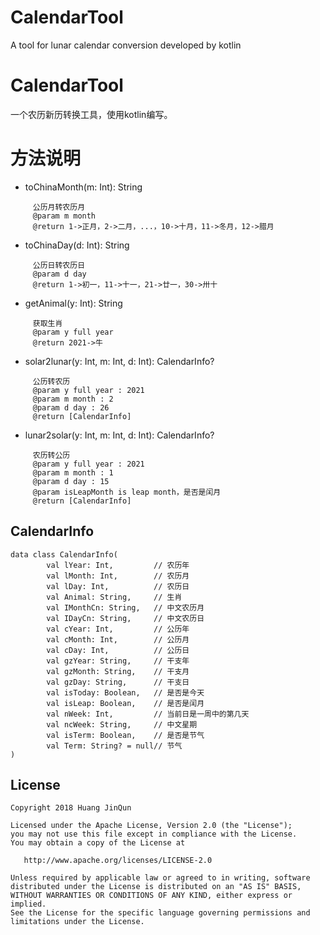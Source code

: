 # CalendarTool
A tool for lunar calendar conversion developed by kotlin

# CalendarTool
一个农历新历转换工具，使用kotlin编写。

# 方法说明
* toChinaMonth(m: Int): String<br/>
```
     公历月转农历月
     @param m month
     @return 1->正月，2->二月，...，10->十月，11->冬月，12->腊月
```
* toChinaDay(d: Int): String
```
     公历日转农历日
     @param d day
     @return 1->初一，11->十一，21->廿一，30->卅十
```
* getAnimal(y: Int): String
```
     获取生肖
     @param y full year
     @return 2021->牛
```
* solar2lunar(y: Int, m: Int, d: Int): CalendarInfo?
```
     公历转农历
     @param y full year : 2021
     @param m month : 2
     @param d day : 26
     @return [CalendarInfo]
```
* lunar2solar(y: Int, m: Int, d: Int): CalendarInfo?
```
     农历转公历
     @param y full year : 2021
     @param m month : 1
     @param d day : 15
     @param isLeapMonth is leap month，是否是闰月
     @return [CalendarInfo]
```

## CalendarInfo
```
data class CalendarInfo(
        val lYear: Int,         // 农历年
        val lMonth: Int,        // 农历月
        val lDay: Int,          // 农历日
        val Animal: String,     // 生肖
        val IMonthCn: String,   // 中文农历月
        val IDayCn: String,     // 中文农历日
        val cYear: Int,         // 公历年
        val cMonth: Int,        // 公历月
        val cDay: Int,          // 公历日
        val gzYear: String,     // 干支年
        val gzMonth: String,    // 干支月
        val gzDay: String,      // 干支日
        val isToday: Boolean,   // 是否是今天
        val isLeap: Boolean,    // 是否是闰月
        val nWeek: Int,         // 当前日是一周中的第几天
        val ncWeek: String,     // 中文星期
        val isTerm: Boolean,    // 是否是节气
        val Term: String? = null// 节气
)
```

## License

```text
Copyright 2018 Huang JinQun

Licensed under the Apache License, Version 2.0 (the "License");
you may not use this file except in compliance with the License.
You may obtain a copy of the License at

   http://www.apache.org/licenses/LICENSE-2.0

Unless required by applicable law or agreed to in writing, software
distributed under the License is distributed on an "AS IS" BASIS,
WITHOUT WARRANTIES OR CONDITIONS OF ANY KIND, either express or implied.
See the License for the specific language governing permissions and
limitations under the License.
```
